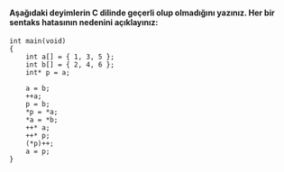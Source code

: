 #### Aşağıdaki deyimlerin C dilinde geçerli olup olmadığını yazınız. Her bir sentaks hatasının nedenini açıklayınız:


```
int main(void)
{
	int a[] = { 1, 3, 5 };
	int b[] = { 2, 4, 6 };
	int* p = a;

	a = b;
	++a;
	p = b;
	*p = *a;
	*a = *b;
	++* a;
	++* p;
	(*p)++;
	a = p;
}
```
